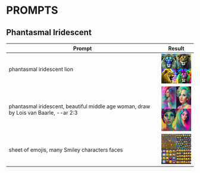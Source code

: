 # PROMPTS

## Phantasmal Iridescent
| Prompt | Result |
| --- | --- |
| phantasmal iridescent lion | <img src="./Assets/Prompts/PhantasmalIridescent/Lion.jpg" width="100"> |
| phantasmal iridescent, beautiful middle age woman, draw by Lois van Baarle, --ar 2:3 | <img src="./Assets/Prompts/PhantasmalIridescent/WomanAtStyleSalomonVanAbbe.jpg" width="100"> |
| sheet of emojis, many Smiley characters faces | <img src="./Assets/Prompts/SheetOfSmiles.jpg" width="100"> |